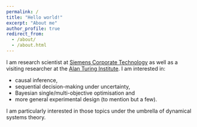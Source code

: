 ```yaml
---
permalink: /
title: "Hello world!"
excerpt: "About me"
author_profile: true
redirect_from:
  - /about/
  - /about.html
---
```


I am research scientist at [Siemens Corporate Technology](https://new.siemens.com/us/en/company/siemens-in-the-usa/princeton.html) as well as a visiting researcher at the [Alan Turing Institute](http://www.turing.ac.uk/). I am interested in:

- causal inference,
- sequential decision-making under uncertainty,
- Bayesian single/multi-objective optimisation and
- more general experimental design (to mention but a few).

I am particularly interested in those topics under the umbrella of dynamical systems theory.
